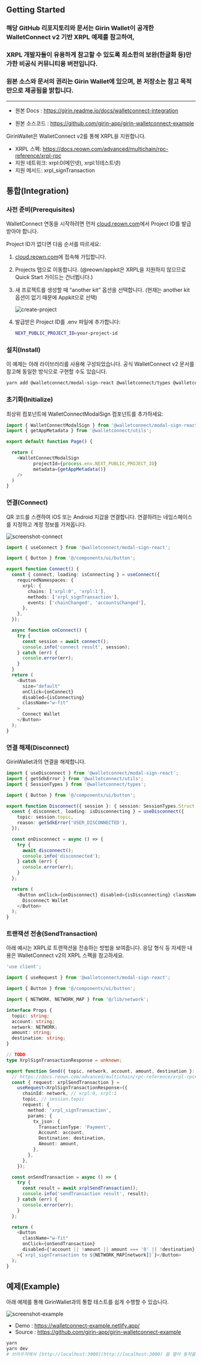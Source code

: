 ## Getting Started

### 해당 GitHub 리포지토리와 문서는 Girin Wallet이 공개한 WalletConnect v2 기반 XRPL 예제를 참고하여, 
### XRPL 개발자들이 유용하게 참고할 수 있도록 최소한의 보완(한글화 등)만 가한 비공식 커뮤니티용 버전입니다. 
### 원본 소스와 문서의 권리는 Girin Wallet에 있으며, 본 저장소는 참고 목적만으로 제공됨을 밝힙니다.

---------------

* 원본 Docs : https://girin.readme.io/docs/walletconnect-integration

* 원본 소스코드 : https://github.com/girin-app/girin-walletconnect-example

GirinWallet은 WalletConnect v2를 통해 XRPL을 지원합니다.

- XRPL 스펙: https://docs.reown.com/advanced/multichain/rpc-reference/xrpl-rpc
 - 지원 네트워크: xrpl:0(메인넷), xrpl:1(테스트넷)
 - 지원 메서드: xrpl_signTransaction

## 통합(Integration)

### 사전 준비(Prerequisites)

WalletConnect 연동을 시작하려면 먼저 [cloud.reown.com](https://cloud.reown.com)에서 Project ID를 발급받아야 합니다.

Project ID가 없다면 다음 순서를 따르세요:

1. [cloud.reown.com](https://cloud.reown.com)에 접속해 가입합니다.
2. Projects 탭으로 이동합니다. (@reown/appkit은 XRPL을 지원하지 않으므로 Quick Start 가이드는 건너뜁니다.)
3. 새 프로젝트를 생성할 때 “another kit” 옵션을 선택합니다. (현재는 another kit 옵션이 없기 때문에 Appkit으로 선택)

   ![create-project](docs/create-project.png)

4. 발급받은 Project ID를 .env 파일에 추가합니다:

   ```bash
   NEXT_PUBLIC_PROJECT_ID=your-project-id
   ```

### 설치(Install)

이 예제는 아래 라이브러리를 사용해 구성되었습니다. 공식 WalletConnect v2 문서를 참고해 동일한 방식으로 구현할 수도 있습니다.

```bash
yarn add @walletconnect/modal-sign-react @walletconnect/types @walletconnect/utils
```

### 초기화(Initialize)

최상위 컴포넌트에 WalletConnectModalSign 컴포넌트를 추가하세요:

```ts
import { WalletConnectModalSign } from '@walletconnect/modal-sign-react';
import { getAppMetadata } from '@walletconnect/utils';

export default function Page() {

  return (
    <WalletConnectModalSign
          projectId={process.env.NEXT_PUBLIC_PROJECT_ID}
          metadata={getAppMetadata()}
    />
  )
}
```

### 연결(Connect)

QR 코드를 스캔하여 iOS 또는 Android 지갑을 연결합니다. 연결하려는 네임스페이스를 지정하고 계정 정보를 가져옵니다.

![screenshot-connect](docs/screenshot-connect.png)

```ts
import { useConnect } from '@walletconnect/modal-sign-react';

import { Button } from '@/components/ui/button';

export function Connect() {
  const { connect, loading: isConnecting } = useConnect({
    requiredNamespaces: {
      xrpl: {
        chains: ['xrpl:0', 'xrpl:1'],
        methods: ['xrpl_signTransaction'],
        events: ['chainChanged', 'accountsChanged'],
      },
    },
  });

  async function onConnect() {
    try {
      const session = await connect();
      console.info('connect result', session);
    } catch (err) {
      console.error(err);
    }
  }
  return (
    <Button
      size="default"
      onClick={onConnect}
      disabled={isConnecting}
      className="w-fit"
    >
      Connect Wallet
    </Button>
  );
}
```

### 연결 해제(Disconnect)

GirinWallet과의 연결을 해제합니다.

```ts
import { useDisconnect } from '@walletconnect/modal-sign-react';
import { getSdkError } from '@walletconnect/utils';
import { SessionTypes } from '@walletconnect/types';

import { Button } from '@/components/ui/button';

export function Disconnect({ session }: { session: SessionTypes.Struct }) {
  const { disconnect, loading: isDisconnecting } = useDisconnect({
    topic: session.topic,
    reason: getSdkError('USER_DISCONNECTED'),
  });

  const onDisconnect = async () => {
    try {
      await disconnect();
      console.info('disconnected');
    } catch (err) {
      console.error(err);
    }
  };

  return (
    <Button onClick={onDisconnect} disabled={isDisconnecting} className="w-fit">
      Disconnect Wallet
    </Button>
  );
}
```

### 트랜잭션 전송(SendTransaction)

아래 예시는 XRPL로 트랜잭션을 전송하는 방법을 보여줍니다. 응답 형식 등 자세한 내용은 WalletConnect v2의 XRPL 스펙을 참고하세요.

```ts
'use client';

import { useRequest } from '@walletconnect/modal-sign-react';

import { Button } from '@/components/ui/button';

import { NETWORK, NETWORK_MAP } from '@/lib/network';

interface Props {
  topic: string;
  account: string;
  network: NETWORK;
  amount: string;
  destination: string;
}

// TODO
type XrplSignTransactionResponse = unknown;

export function Send({ topic, network, account, amount, destination }: Props) {
  // https://docs.reown.com/advanced/multichain/rpc-reference/xrpl-rpc#xrpl_signtransaction
  const { request: xrplSendTransaction } =
    useRequest<XrplSignTransactionResponse>({
      chainId: network, // xrpl:0, xrpl:1
      topic, // session.topic
      request: {
        method: 'xrpl_signTransaction',
        params: {
          tx_json: {
            TransactionType: 'Payment',
            Account: account,
            Destination: destination,
            Amount: amount,
          },
        },
      },
    });

  const onSendTransaction = async () => {
    try {
      const result = await xrplSendTransaction();
      console.info('sendTransaction result', result);
    } catch (err) {
      console.error(err);
    }
  };

  return (
    <Button
      className="w-fit"
      onClick={onSendTransaction}
      disabled={!account || !amount || amount === '0' || !destination}
    >{`xrpl_signTransaction to ${NETWORK_MAP[network]}`}</Button>
  );
}
```

## 예제(Example)

아래 예제를 통해 GirinWallet과의 통합 테스트를 쉽게 수행할 수 있습니다.

![screenshot-example](docs/screenshot-example.png)

- Demo : https://walletconnect-example.netlify.app/
- Source : https://github.com/girin-app/girin-walletconnect-example

```bash
yarn
yarn dev
# 브라우저에서 [http://localhost:3000](http://localhost:3000) 을 열어 동작을 확인하세요.
```
